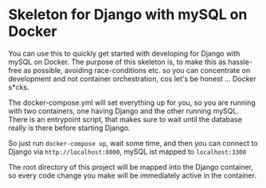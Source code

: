 # Skeleton for Django with mySQL on Docker

You can use this to quickly get started with developing for Django with mySQL on Docker. The
purpose of this skeleton is, to make this as hassle-free as possible, avoiding race-conditions
etc. so you can concentrate on development and not container orchestration, cos let's be honest
... Docker s*cks.

The docker-compose.yml will set everything up for you, so you are running with two containers,
one having Django and the other running mySQL. There is an entrypoint script, that makes sure
to wait until the database really is there before starting Django.

So just run `docker-compose up`, wait some time, and then you can connect to Django via
`http://localhost:8000`, mySQL ist mapped to `localhost:3308`

The root directory of this project will be mapped into the Django container, so every code change
you make will be immediately active in the container.

